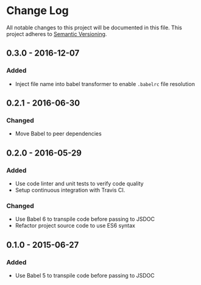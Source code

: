 # Change Log

All notable changes to this project will be documented in this file.
This project adheres to [Semantic Versioning](http://semver.org/).

## 0.3.0 - 2016-12-07

### Added

* Inject file name into babel transformer to enable `.babelrc` file resolution

## 0.2.1 - 2016-06-30

### Changed

* Move Babel to peer dependencies

## 0.2.0 - 2016-05-29

### Added

* Use code linter and unit tests to verify code quality
* Setup continuous integration with Travis CI.

### Changed

* Use Babel 6 to transpile code before passing to JSDOC
* Refactor project source code to use ES6 syntax

## 0.1.0 - 2015-06-27

### Added

* Use Babel 5 to transpile code before passing to JSDOC
